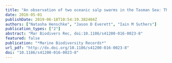 ```yaml
---
title: "An observation of two oceanic salp swarms in the Tasman Sea: Thetys vagina and Cyclosalpa affinis"
date: 2016-05-01
publishDate: 2019-06-18T10:54:19.382404Z
authors: ["Natasha Henschke", "Jason D Everett", "Iain M Suthers"]
publication_types: ["2"]
abstract: "Mar Biodivers Rec, doi:10.1186/s41200-016-0023-8"
featured: false
publication: "*Marine Biodiversity Records*"
url_pdf: "http://dx.doi.org/10.1186/s41200-016-0023-8"
doi: "10.1186/s41200-016-0023-8"
---
```


